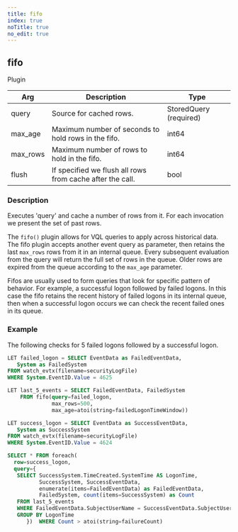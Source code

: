 ```yaml
---
title: fifo
index: true
noTitle: true
no_edit: true
---
```




<div class="vql_item"></div>


## fifo
<span class='vql_type pull-right page-header'>Plugin</span>



<div class="vqlargs"></div>

Arg | Description | Type
----|-------------|-----
query|Source for cached rows.|StoredQuery (required)
max_age|Maximum number of seconds to hold rows in the fifo.|int64
max_rows|Maximum number of rows to hold in the fifo.|int64
flush|If specified we flush all rows from cache after the call.|bool

### Description

Executes 'query' and cache a number of rows from it. For each invocation
we present the set of past rows.

The `fifo()` plugin allows for VQL queries to apply across historical
data. The fifo plugin accepts another event query as parameter, then
retains the last `max_rows` rows from it in an internal queue. Every
subsequent evaluation from the query will return the full set of rows
in the queue. Older rows are expired from the queue according to the
`max_age` parameter.

Fifos are usually used to form queries that look for specific pattern
of behavior. For example, a successful logon followed by failed
logons. In this case the fifo retains the recent history of failed
logons in its internal queue, then when a successful logon occurs we
can check the recent failed ones in its queue.

### Example

The following checks for 5 failed logons followed by a successful
logon.

```sql
LET failed_logon = SELECT EventData as FailedEventData,
   System as FailedSystem
FROM watch_evtx(filename=securityLogFile)
WHERE System.EventID.Value = 4625

LET last_5_events = SELECT FailedEventData, FailedSystem
    FROM fifo(query=failed_logon,
              max_rows=500,
              max_age=atoi(string=failedLogonTimeWindow))

LET success_logon = SELECT EventData as SuccessEventData,
   System as SuccessSystem
FROM watch_evtx(filename=securityLogFile)
WHERE System.EventID.Value = 4624

SELECT * FROM foreach(
  row=success_logon,
  query={
   SELECT SuccessSystem.TimeCreated.SystemTime AS LogonTime,
          SuccessSystem, SuccessEventData,
          enumerate(items=FailedEventData) as FailedEventData,
          FailedSystem, count(items=SuccessSystem) as Count
   FROM last_5_events
   WHERE FailedEventData.SubjectUserName = SuccessEventData.SubjectUserName
   GROUP BY LogonTime
      })  WHERE Count > atoi(string=failureCount)
```


